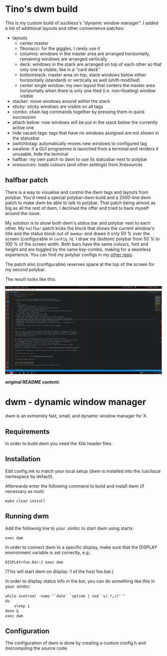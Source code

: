 # Tino's dwm build

This is my custom build of suckless's "dynamic window manager".
I added a list of additional layouts and other convenience patches:

- layouts
  - center master
  - fibonacci: for the giggles, I rarely use it
  - columns: windows in the master area are arranged horizontally,
      remaining windows are arranged vertically
  - deck: windows in the stack are arranged on top of each other so that only one is
      visible; like in a "card deck"
  - bottomstack: master area on top, stack windows below either horizontally (standard) 
      or vertically as well (shift-modified)
  - center single window: my own layout that centers the master area horizontally when there
    is only one tiled (i.e. non-floating) window visible
- stacker: move windows around within the stack
- sticky: sticky windows are visible on all tags
- combo: chain tag commands together by pressing them in quick succession
- attach below: now windows will be put in the stack below the currently active one
- hide vacant tags: tags that have no windows assigned are not shown in the statusbar
- switchtotag: automatically moves new windows to configured tag
- swallow: if a GUI programme is launched from a terminal and renders it unusable, hide
  the terminal
- halfbar: my own patch to dwm to use its statusbar next to polybar
- xresources: loads colours (and other settings) from Xresources

## halfbar patch

There is a way to visualise and control the dwm tags and layouts from polybar. You'd need
a special polybar-dwm build and a 2000-line dwm patch to make dwm be able to talk to polybar.
That patch being almost as big as all the rest of dwm, I declined the offer and tried to
hack myself around the issue.

My solution is to show both dwm's status bar and polybar next to each other.
My `halfbar` patch kicks the block that shows the current window's title and the status block
out of `dwmbar` and draws it only 50 % over the screen (configurable in `config.h`).
I draw my (bottom) polybar from 50 % to 100 % of the screen width.
Both bars have the same colours, font and height and are toggled by the same key-combo,
making for a seamless experience.
You can find my polybar configs in my [other repo](https://github.com/tino-michael/dot_configs).

The patch also (configurable) reserves space at the top of the screen for my second polybar.

The result looks like this:

![dwm + polybar screenshot](screenshots/dwm_polybar.jpg)

***original README content:***

dwm - dynamic window manager
============================
dwm is an extremely fast, small, and dynamic window manager for X.


Requirements
------------
In order to build dwm you need the Xlib header files.


Installation
------------
Edit config.mk to match your local setup (dwm is installed into
the /usr/local namespace by default).

Afterwards enter the following command to build and install dwm (if
necessary as root):

    make clean install


Running dwm
-----------
Add the following line to your .xinitrc to start dwm using startx:

    exec dwm

In order to connect dwm to a specific display, make sure that
the DISPLAY environment variable is set correctly, e.g.:

    DISPLAY=foo.bar:1 exec dwm

(This will start dwm on display :1 of the host foo.bar.)

In order to display status info in the bar, you can do something
like this in your .xinitrc:

    while xsetroot -name "`date` `uptime | sed 's/.*,//'`"
    do
    	sleep 1
    done &
    exec dwm


Configuration
-------------
The configuration of dwm is done by creating a custom config.h
and (re)compiling the source code.
